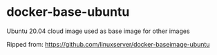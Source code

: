 # docker-base-ubuntu
Ubuntu 20.04 cloud image used as base image for other images

Ripped from: https://github.com/linuxserver/docker-baseimage-ubuntu
